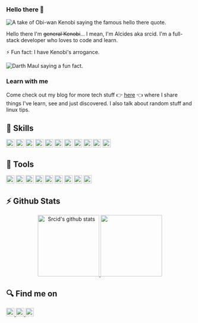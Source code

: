 ### Hello there 👋

![A take of Obi-wan Kenobi saying the famous hello there quote.](https://media.githubusercontent.com/media/srcid/srcid/main/assets/images/hello_there.gif)

Hello there I'm ~~general Kenobi~~... I mean, I'm Alcides aka srcid. I'm a full-stack developer who loves to code and learn.

⚡ Fun fact: I have Kenobi's arrogance.

![Darth Maul saying a fun fact.](https://media.githubusercontent.com/media/srcid/srcid/main/assets/images/kenobis_arrogance.gif)

### Learn with me

Come check out my blog for more tech stuff 👉 [here](https://www.alcides.dev.br) 👈 where I share things I've learn, see and just discovered. I also talk about random stuff and linux tips.

## 🚀 Skills

<div>
  <img 
    height="22rem" 
    alt="Javascript" 
    src="https://img.shields.io/badge/JavaScript-323330?style=for-the-badge&logo=javascript&logoColor=F7DF1E"
  />
  <img 
    height="22rem" 
    alt="TypeScript" 
    src="https://img.shields.io/badge/TypeScript-3178C6?style=for-the-badge&logo=typescript&logoColor=FFFFFF"
  />
  <img 
    height="22rem" 
    alt="React JS" 
    src="https://img.shields.io/badge/React-222222?style=for-the-badge&logo=react&logoColor=61DAFB"
  />
  <img 
    height="22rem" 
    alt="Python" 
    src="https://img.shields.io/badge/Python-3776AB?style=for-the-badge&logo=python&logoColor=FFFFFF"
  />
  <img 
    height="22rem" 
    alt="C"
    src="https://img.shields.io/badge/C_Lang-222222?style=for-the-badge&logo=C&logoColor=A8B9CC"
  />
  <img 
    height="22rem" 
    alt="C++"
    src="https://img.shields.io/badge/C%2B%2B-00599C?style=for-the-badge&logo=C%2B%2B&logoColor=FFFFFF"
  />
  <img 
    height="22rem" 
    alt="Django" 
    src="https://img.shields.io/badge/Django-092E20?style=for-the-badge&logo=django&logoColor=F7DF1E"
  />
  <img 
    height="22rem" 
    alt="Postgresql"
    src="https://img.shields.io/badge/postgresql-4169E1?style=for-the-badge&logo=postgresql&logoColor=FFFFFF"
  />
  <img 
    height="22rem" 
    alt="Spring" 
    src="https://img.shields.io/badge/Spring-6DB33F?style=for-the-badge&logo=spring&logoColor=FFFFFF"
  />
  <img 
    height="22rem" 
    alt="Spring" 
    src="https://img.shields.io/static/v1?style=for-the-badge&message=Haskell&color=5D4F85&logo=Haskell&logoColor=FFFFFF&label="
  />
  <img 
    height="22rem" 
    alt="Spring" 
    src="https://img.shields.io/static/v1?style=for-the-badge&message=Shell&color=222222&logo=Shell&logoColor=FFD500&label="
  />
</div>

## 💼 Tools

<div>
  <img 
    height="22rem" 
    alt="Docker" 
    src="https://img.shields.io/badge/-Docker-2496ED?style=flat-square&logo=docker&logoColor=white"
  />
  <img 
    height="22rem" 
    alt="VSCode" 
    src="https://img.shields.io/badge/-VS%20Code-007ACC?style=flat-square&logo=visual-studio-code&logoColor=white"
  />
  <img 
    height="22rem" 
    alt="Git" 
    src="https://img.shields.io/badge/-git-F05032?style=flat-square&logo=git&logoColor=white"
  />
  <img 
    height="22rem" 
    alt="AWS" 
    src="https://img.shields.io/badge/Amazon_AWS-FF9900?style=for-the-badge&logo=amazonaws&logoColor=white"
  />
  <img 
    height="22rem" 
    alt="GCP" 
    src="https://img.shields.io/static/v1?style=for-the-badge&message=Google+Cloud&color=4285F4&logo=Google+Cloud&logoColor=FFFFFF&label="
  />
  <img 
    height="22rem" 
    alt="Gurobi" 
    src="https://img.shields.io/badge/gurobi-fc4032?style=for-the-badge&logo=gurobi&logoColor=white"
  />
  <img 
    height="22rem" 
    alt="Gurobi" 
    src="https://img.shields.io/static/v1?style=for-the-badge&message=Linux&color=222222&logo=Linux&logoColor=FCC624&label="
  />
  <img 
    height="22rem" 
    alt="Debian" 
    src="https://img.shields.io/static/v1?style=for-the-badge&message=Debian&color=A81D33&logo=Debian&logoColor=FFFFFF&label="
  />
  <img 
    height="22rem" 
    alt="Terraform" 
    src="https://img.shields.io/static/v1?style=for-the-badge&message=Terraform&color=7B42BC&logo=Terraform&logoColor=FFFFFF&label="
  />
</div>

## ⚡ Github Stats

<div align="center">
  <a href="https://github.com/srcid/github-readme-stats">
    <img 
        height="165"
        alt="Srcid's github stats"
        src="https://github-readme-stats.vercel.app/api?username=srcid&show_icons=true&count_private=true&theme=dracula"
    />
  </a>
  <a href="https://github.com/marcelo-rafael/github-readme-stats">
    <img 
        height="165"
        src="https://github-readme-stats.vercel.app/api/top-langs/?username=srcid&layout=compact&theme=dracula&langs_count=6" 
     />
  </a>
</div>

## 🔍 Find me on
<div>
  <a href="mailto:alcides.dev.br@gmail.com">
    <img 
        height="22rem" 
        alt="Connect via Email" 
        src="https://img.shields.io/badge/Gmail-D14836?style=for-the-badge&logo=gmail&logoColor=white"
    />
  </a>
  <a href="https://www.linkedin.com/in/srcid/">
    <img 
        height="22rem" 
        alt="Connect on LinkedIn" 
        src="https://img.shields.io/badge/LinkedIn-0077B5?style=for-the-badge&logo=linkedin&logoColor=white"
    />
  </a>
  <a href="https://twitter.com/alcides_dev_br">
    <img 
        height="22rem" 
        alt="Connect on Twitter"
        src="https://img.shields.io/badge/Twitter-0077B5?style=for-the-badge&logo=twitter&logoColor=white"
    />
  </a>
</div>

<!--
### Hi there 👋

**srcid/srcid** is a ✨ _special_ ✨ repository because its `README.md` (this file) appears on your GitHub profile.

Here are some ideas to get you started:

- 🔭 I’m currently working on ...
- 🌱 I’m currently learning ...
- 👯 I’m looking to collaborate on ...
- 🤔 I’m looking for help with ...
- 💬 Ask me about ...
- 📫 How to reach me: ...
- 😄 Pronouns: ...
- ⚡ Fun fact: ...
-->
